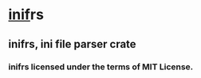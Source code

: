 # [inif](https://github.com/ferhatgec/inif)rs
## inifrs, ini file parser crate

### inifrs licensed under the terms of MIT License.
